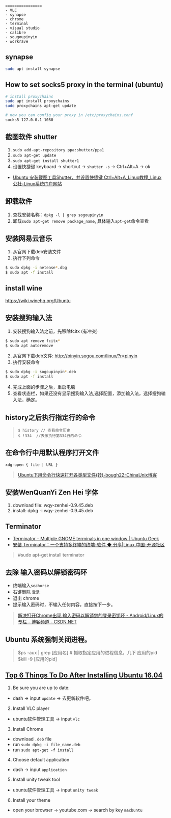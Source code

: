 

```
================
- VLC
- synapse
- chrome
- terminal
- visual studio
- calibre
- sougoupinyin
- workrave

```

## synapse
```sh
sudo apt install synapse
```

## How to set socks5 proxy in the terminal (ubuntu)
```sh
# install proxychains
sudo apt install proxychains
sudo proxychains apt-get update

# now you can config your proxy in /etc/proxychains.conf
socks5 127.0.0.1 1080
```

## 截图软件 shutter
1. `sudo add-apt-repository ppa:shutter/ppa1`
2. `sudo apt-get update`  
3. `sudo apt-get install shutter1`
4. 设置快捷键 keyboard -> shortcut -> `shutter -s` -> Ctrl+Alt+A -> ok
- [Ubuntu 安装截图工具Shutter，并设置快捷键 Ctrl+Alt+A_Linux教程_Linux公社-Linux系统门户网站](http://www.linuxidc.com/Linux/2015-07/119753.htm)


## 卸载软件
1. 查找安装名称：`dpkg -l | grep sogoupinyin`
2. 卸载`sudo apt-get remove package_name`, 具体输入`apt-get`命令查看

## 安装网易云音乐
1. 从官网下载deb安装文件
2. 执行下列命令
```sh
$ sudo dpkg -i netease*.dbg
$ sudo apt -f install
```

## install wine
https://wiki.winehq.org/Ubuntu


## 安装搜狗输入法
1. 安装搜狗输入法之前，先移除fcitx (有冲突)
```sh
$ sudo apt remove fcitx*
$ sudo apt autoremove
```
2. 从官网下载deb文件: http://pinyin.sogou.com/linux/?r=pinyin
3. 执行安装命令
```sh
$ sudo dpkg -i sogoupinyin*.deb
$ sudo apt -f install
```
4. 完成上面的步骤之后，重启电脑
5. 查看状态栏，如果还没有显示搜狗输入法,选择配置，添加输入法，选择搜狗输入法，确定。



## history之后执行指定行的命令
> `$ history // 查看命令历史`  
> `$ !334  //表示执行第334行的命令`


## 在命令行中用默认程序打开文件
`xdg-open { file | URL }`
> [Ubuntu下用命令行快速打开各类型文件(转)-bough22-ChinaUnix博客](http://blog.chinaunix.net/uid-27025492-id-3376626.html)


## 安装WenQuanYi Zen Hei 字体
1. download file: wqy-zenhei-0.9.45.deb
2. install: dpkg -i wqy-zenhei-0.9.45.deb


## Terminator
- [Terminator – Multiple GNOME terminals in one window | Ubuntu Geek](http://www.ubuntugeek.com/terminator-multiple-gnome-terminals-in-one-window.html)
- [安装 Terminator：一个支持多终端的终端-软件 ◆ 分享|Linux.中国-开源社区](https://linux.cn/article-2978-1.html)
> #sudo apt-get install terminator

## 去除 输入密码以解锁密码环
- 终端输入`seahorse`
- 右键删除 `登录`
- 退出 chrome
- 提示输入密码时，不输入任何内容，直接按下一步。
> [解决打开Chrome出现 输入密码以解锁您的登录密钥环 - Android/Linux的专栏 - 博客频道 - CSDN.NET](http://blog.csdn.net/kangear/article/details/20789451)

## Ubuntu 系统强制关闭进程。
> $ps -aux | grep [应用名]  # 抓取指定应用的进程信息，几下 应用的pid
> $kill -9 [应用的pid]

## [Top 6 Things To Do After Installing Ubuntu 16.04](https://www.youtube.com/watch?v=ZcpWofRAs-A)
1. Be sure you are up to date:
  - dash -> input `update` -> 去更新软件吧。
2. Install VLC player
  - ubuntu软件管理工具 -> input `vlc`  
3. Install Chrome
  - download `.deb` file  
  - run `sudo dpkg -i file_name.deb`
  - run `sudo apt-get -f install`
4. Choose default application
  - dash ->  input `application`
5. Install unity tweak tool
  - ubuntu软件管理工具 -> input `unity tweak`  
6. Install your theme
  - open your browser -> youtube.com -> search by key `macbuntu`  
